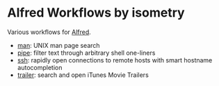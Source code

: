 # Alfred Workflows by isometry

Various workflows for [Alfred](http://www.alfredapp.com/).

- [man](https://github.com/isometry/alfredworkflows/tree/master/net.isometry.alfred.man): UNIX man page search
- [pipe](https://github.com/isometry/alfredworkflows/tree/master/net.isometry.alfred.pipe): filter text through arbitrary shell one-liners
- [ssh](https://github.com/isometry/alfredworkflows/tree/master/net.isometry.alfred.ssh): rapidly open connections to remote hosts with smart hostname autocompletion
- [trailer](https://github.com/isometry/alfredworkflows/tree/master/net.isometry.alfred.trailer): search and open iTunes Movie Trailers